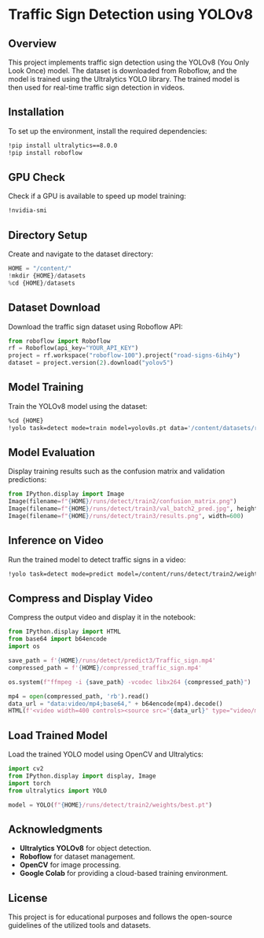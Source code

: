 # Traffic Sign Detection using YOLOv8



## Overview
This project implements traffic sign detection using the YOLOv8 (You Only Look Once) model. The dataset is downloaded from Roboflow, and the model is trained using the Ultralytics YOLO library. The trained model is then used for real-time traffic sign detection in videos.

## Installation
To set up the environment, install the required dependencies:

```bash
!pip install ultralytics==8.0.0
!pip install roboflow
```

## GPU Check
Check if a GPU is available to speed up model training:

```bash
!nvidia-smi
```

## Directory Setup
Create and navigate to the dataset directory:

```python
HOME = "/content/"
!mkdir {HOME}/datasets
%cd {HOME}/datasets
```

## Dataset Download
Download the traffic sign dataset using Roboflow API:

```python
from roboflow import Roboflow
rf = Roboflow(api_key="YOUR_API_KEY")
project = rf.workspace("roboflow-100").project("road-signs-6ih4y")
dataset = project.version(2).download("yolov5")
```

## Model Training
Train the YOLOv8 model using the dataset:

```bash
%cd {HOME}
!yolo task=detect mode=train model=yolov8s.pt data='/content/datasets/road_signs/data.yaml' epochs=100 imgsz=640
```

## Model Evaluation
Display training results such as the confusion matrix and validation predictions:

```python
from IPython.display import Image
Image(filename=f"{HOME}/runs/detect/train2/confusion_matrix.png")
Image(filename=f"{HOME}/runs/detect/train3/val_batch2_pred.jpg", height=500)
Image(filename=f"{HOME}/runs/detect/train3/results.png", width=600)
```

## Inference on Video
Run the trained model to detect traffic signs in a video:

```bash
!yolo task=detect mode=predict model=/content/runs/detect/train2/weights/best.pt conf=0.25 source='Traffic Sign.mp4'
```

## Compress and Display Video
Compress the output video and display it in the notebook:

```python
from IPython.display import HTML
from base64 import b64encode
import os

save_path = f'{HOME}/runs/detect/predict3/Traffic_sign.mp4'
compressed_path = f'{HOME}/compressed_traffic_sign.mp4'

os.system(f"ffmpeg -i {save_path} -vcodec libx264 {compressed_path}")

mp4 = open(compressed_path, 'rb').read()
data_url = "data:video/mp4;base64," + b64encode(mp4).decode()
HTML(f'<video width=400 controls><source src="{data_url}" type="video/mp4"></video>')
```

## Load Trained Model
Load the trained YOLO model using OpenCV and Ultralytics:

```python
import cv2
from IPython.display import display, Image
import torch
from ultralytics import YOLO

model = YOLO(f"{HOME}/runs/detect/train2/weights/best.pt")
```

## Acknowledgments
- **Ultralytics YOLOv8** for object detection.
- **Roboflow** for dataset management.
- **OpenCV** for image processing.
- **Google Colab** for providing a cloud-based training environment.

## License
This project is for educational purposes and follows the open-source guidelines of the utilized tools and datasets.


